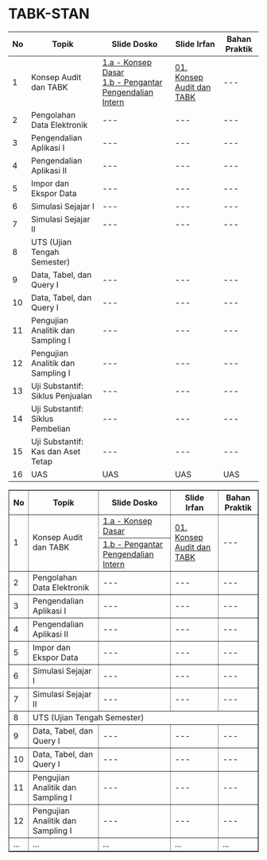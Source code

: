 # TABK-STAN

| No | Topik | Slide Dosko | Slide Irfan | Bahan Praktik |
|----------|----------|----------|----------|----------|
| 1    | Konsep Audit dan TABK    | [1.a - Konsep Dasar](https://github.com/irfanradarma/TABK-STAN/raw/main/slide/Week%2001/Dosko/TABK%20pertemuan%201.a%20-%20Konsep%20Dasar.pptx)<br>[1.b - Pengantar Pengendalian Intern](https://github.com/irfanradarma/TABK-STAN/raw/main/slide/Week%2001/Dosko/TABK%20pertemuan%201.b%20-%20Pengantar%20Pengendalian%20Intern.pptx)    | [01. Konsep Audit dan TABK](https://github.com/irfanradarma/TABK-STAN/raw/main/slide/Week%2001/Dosko/TABK%20pertemuan%201.b%20-%20Audit%20dan%20TABK.pdf)    | ---    |
| 2    | Pengolahan Data Elektronik    | ---    | ---    | ---    |
| 3    | Pengendalian Aplikasi I    | ---    | ---    | ---    |
| 4    | Pengendalian Aplikasi II    | ---    | ---    | ---    |
| 5    | Impor dan Ekspor Data    | ---    | ---    | ---    |
| 6    | Simulasi Sejajar I   | ---    | ---    | ---    |
| 7    | Simulasi Sejajar II    | ---    | ---    | ---    |
| 8    | UTS (Ujian Tengah Semester) | | | |
| 9    | Data, Tabel, dan Query I    | ---    | ---    | ---    |
| 10   | Data, Tabel, dan Query I    | ---    | ---    | ---    |
| 11   | Pengujian Analitik dan Sampling I    | ---    | ---    | ---    |
| 12   | Pengujian Analitik dan Sampling I    | ---    | ---    | ---    |
| 13   | Uji Substantif: Siklus Penjualan    | ---    | ---    | ---    |
| 14   | Uji Substantif: Siklus Pembelian    | ---    | ---    | ---    |
| 15   | Uji Substantif: Kas dan Aset Tetap    | ---    | ---    | ---    |
| 16   | UAS    | UAS    | UAS    | UAS    |


<table border="1">
  <tr>
    <th>No</th>
    <th>Topik</th>
    <th>Slide Dosko</th>
    <th>Slide Irfan</th>
    <th>Bahan Praktik</th>
  </tr>
  <tr>
    <td rowspan="2">1</td>
    <td rowspan="2">Konsep Audit dan TABK</td>
    <td><a href="https://github.com/irfanradarma/TABK-STAN/raw/main/slide/Week%2001/Dosko/TABK%20pertemuan%201.a%20-%20Konsep%20Dasar.pptx">1.a - Konsep Dasar</a></td>
    <td rowspan="2"><a href="https://github.com/irfanradarma/TABK-STAN/raw/main/slide/Week%2001/01.%20Konsep%20Audit%20dan%20TABK.pdf">01. Konsep Audit dan TABK</a></td>
    <td rowspan="2">---</td>
  </tr>
  <tr>
    <td><a href="https://github.com/irfanradarma/TABK-STAN/raw/main/slide/Week%2001/Dosko/TABK%20pertemuan%201.b%20-%20Pengantar%20Pengendalian%20Intern.pptx">1.b - Pengantar Pengendalian Intern</a></td>
  </tr>
  <tr>
    <td>2</td>
    <td>Pengolahan Data Elektronik</td>
    <td>---</td>
    <td>---</td>
    <td>---</td>
  </tr>
  <tr>
    <td>3</td>
    <td>Pengendalian Aplikasi I</td>
    <td>---</td>
    <td>---</td>
    <td>---</td>
  </tr>
  <tr>
    <td>4</td>
    <td>Pengendalian Aplikasi II</td>
    <td>---</td>
    <td>---</td>
    <td>---</td>
  </tr>
  <tr>
    <td>5</td>
    <td>Impor dan Ekspor Data</td>
    <td>---</td>
    <td>---</td>
    <td>---</td>
  </tr>
  <tr>
    <td>6</td>
    <td>Simulasi Sejajar I</td>
    <td>---</td>
    <td>---</td>
    <td>---</td>
  </tr>
  <tr>
    <td>7</td>
    <td>Simulasi Sejajar II</td>
    <td>---</td>
    <td>---</td>
    <td>---</td>
  </tr>
  <tr>
    <td>8</td>
    <td colspan="4">UTS (Ujian Tengah Semester)</td>
  </tr>
  <tr>
    <td>9</td>
    <td>Data, Tabel, dan Query I</td>
    <td>---</td>
    <td>---</td>
    <td>---</td>
  </tr>
  <tr>
    <td>10</td>
    <td>Data, Tabel, dan Query I</td>
    <td>---</td>
    <td>---</td>
    <td>---</td>
  </tr>
  <tr>
    <td>11</td>
    <td>Pengujian Analitik dan Sampling I</td>
    <td>---</td>
    <td>---</td>
    <td>---</td>
  </tr>
  <tr>
    <td>12</td>
    <td>Pengujian Analitik dan Sampling I</td>
    <td>---</td>
    <td>---</td>
    <td>---</td>
  </tr>
  <tr>
    <td>...</td>
    <td>...</td>
    <td>...</td>
    <td>...</td>
    <td>...</td>
  </tr>
</table>
